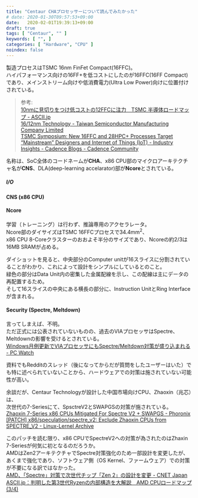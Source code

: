 ```yaml
---
title: "Centaur CHAプロセッサーについて読んでみたかった"
# date: 2020-01-30T09:57:53+09:00
date:	2020-02-01T19:39:13+09:00 
draft: true
tags: [ "Centaur", "" ]
keywords: [ "", ]
categories: [ "Hardware", "CPU" ]
noindex: false
---
```


製造プロセスはTSMC 16nm FinFet Compact(16FFC)。  
ハイパフォーマンス向けの16FF+を低コストにしたのが16FFC(16FF Compact)であり、メインストリーム向けや低消費電力(Ultra Low Power)向けに位置付けされている。  

 > 参考:  
 [10nmに見切りをつけ低コストの12FFCに注力　TSMC 半導体ロードマップ - ASCII.jp](https://ascii.jp/elem/000/001/516/1516220/2/)  
 [16/12nm Technology - Taiwan Semiconductor Manufacturing Company Limited](https://www.tsmc.com/english/dedicatedFoundry/technology/16nm.htm)  
 [TSMC Symposium: New 16FFC and 28HPC+ Processes Target “Mainstream” Designers and Internet of Things (IoT) - Industry Insights - Cadence Blogs - Cadence Community](https://community.cadence.com/cadence_blogs_8/b/ii/posts/tsmc-symposium-new-16ffc-and-28hpc-processes-target-mainstream-designers-and-internet-of-things-iot)  

<!--
ダイサイズは 194mm<sup>2</sup>だが、トランジスタ数は不明。
2ソケットの構成にも対応

-->

名称は、SoC全体のコードネームが**CHA**、x86 CPU部のマイクロアーキテクチャ名が**CNS**、DLA(deep-learning accelarator)部が**Ncore**とされている。  

##### I/O

#### CNS (x86 CPU)
<!--
CPUの最高クロックを制限することで物理設計の最適化に費やす時間を削減した

CHAのTDPを公表していないが、Xeon Silver 4208(Cascade Lake, 8-Core/16-Thread,Base 2.1GHz Boost 3.2GHz, 85W)より低い消費電力とピーク周波数を期待しているそう

IPC: {
	Haswell <= CNS <= Skylake
	?
}

-->

#### Ncore
学習（トレーニング）は行わず、推論専用のアクセラレータ。  
Ncore部のダイサイズはTSMC 16FFCプロセスで34.4mm<sup>2</sup>、  
x86 CPU 8-Coreクラスターのおおよそ半分のサイズであり、Ncoreの約2/3は16MB SRAMが占める。  

ダイショットを見ると、中央部分のComputer unitが16スライスに分割されていることがわかり、これによって設計をシンプルにしているとのこと。  
緑色の部分はData Unit内の密集した金属配線を示し、この配線は主にデータの再配置するため。  
そして16スライスの中央にある横長の部分に、Instruction UnitとRing Interfaceが含まれる。  

#### Security (Spectre, Meltdown)
言ってしまえば、不明。  
ただ正式には公表されていないものの、過去のVIAプロセッサはSpectre、Meltdownの影響を受けるとされている。  
[Windows月例更新でVIAプロセッサにもSpectre/Meltdown対策が盛り込まれる - PC Watch](https://pc.watch.impress.co.jp/docs/news/1180455.html)  

資料でもRedditのスレッド（後になってからだが質問をしたユーザーはいた）でも特に述べられていないことから、ハードウェアでの対策は施されていない可能性が高い。  

余談だが、Centaur Technologyが設計した中国市場向けCPU、Zhaoxin（兆芯）は、  
次世代の7-Seriesにて、SpsctreV2とSWAPGSの対策が施されている。  
[Zhaoxin 7-Series x86 CPUs Mitigated For Spectre V2 + SWAPGS - Phoronix](https://www.phoronix.com/scan.php?page=news_item&px=Zhaoxin-7-Series-Mitigations)  
[[PATCH] x86/speculation/spectre_v2: Exclude Zhaoxin CPUs from SPECTRE_V2 - Linux-Lernel Archive](http://lkml.iu.edu/hypermail/linux/kernel/2001.1/08763.html)  

このパッチを読む限り、x86 CPUでSpectreV2への対策が為されたのはZhaxin 7-Seriesが何気に初となるのだろうか。  
AMDはZen2アーキテクチャでSpectre対策強化のため一部設計を変更したが、あくまで強化であり、ソフトウェア側（OS Kernel、ファームウェア）での対策が不要になる訳ではなかった。  
[AMD、「Spectre」対策で次世代チップ「Zen 2」の設計を変更 - CNET Japan](https://japan.cnet.com/article/35114046/)  
[ASCII.jp：判明した第3世代Ryzenの内部構造を大解説　AMD CPUロードマップ (3/4)](https://ascii.jp/elem/000/001/882/1882171/3/)  
